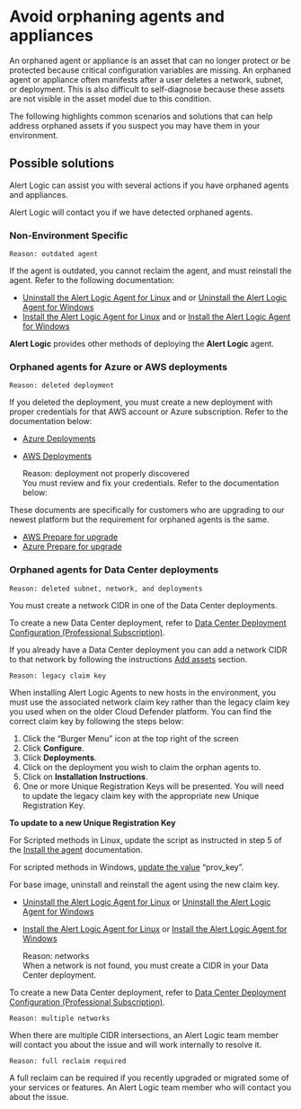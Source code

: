 # Avoid orphaning agents and appliances

An orphaned agent or appliance is an asset that can no longer protect or be protected because critical configuration variables are missing. An orphaned agent or appliance often manifests after a user deletes a network, subnet, or deployment. This is also difficult to self-diagnose because these assets are not visible in the asset model due to this condition.

The following highlights common scenarios and solutions that can help address orphaned assets if you suspect you may have them in your environment.

## Possible solutions

Alert Logic can assist you with several actions if you have orphaned agents and appliances.

Alert Logic will contact you if we have detected orphaned agents.

### Non-Environment Specific

    Reason: outdated agent    
If the agent is outdated, you cannot reclaim the agent, and must reinstall the agent. Refer to the following documentation:

* [Uninstall the Alert Logic Agent for Linux](../prepare/alert-logic-agent-linux-uninstall.md) and or [Uninstall the Alert Logic Agent for Windows](../prepare/alert-logic-agent-windows-uninstall.md)
* [Install the Alert Logic Agent for Linux](../prepare/alert-logic-agent-linux.md) and or [Install the Alert Logic Agent for Windows](../prepare/alert-logic-agent-windows.md)

**Alert Logic** provides other methods of deploying the **Alert Logic** agent.

### Orphaned agents for Azure or AWS deployments

    Reason: deleted deployment    
If you deleted the deployment, you must create a new deployment with proper credentials for that AWS account or Azure subscription. Refer to the documentation below:

* [Azure Deployments](../get-started/about-deployment-types.md#AzureDeployments)
* [AWS Deployments](../get-started/about-deployment-types.md#Coverageprotectionlevels)

    Reason: deployment not properly discovered    
You must review and fix your credentials. Refer to the documentation below:

These documents are specifically for customers who are upgrading to our newest platform but the requirement for orphaned agents is the same.

* [AWS Prepare for upgrade](../get-started/update-aws-roles-for-upgrade.md)
* [Azure Prepare for upgrade](../get-started/update-azure-deployments-for-upgrade.md)

### Orphaned agents for Data Center deployments

    Reason: deleted subnet, network, and deployments    
You must create a network CIDR in one of the Data Center deployments.

To create a new Data Center deployment, refer to [Data Center Deployment Configuration (Professional Subscription)](../deploy/data-center-pro-ent.md).

If you already have a Data Center deployment you can add a network CIDR to that network by following the instructions [Add assets](../deploy/data-center-pro-ent.md#Add_Assets) section.

    Reason: legacy claim key    
When installing Alert Logic Agents to new hosts in the environment, you must use the associated network claim key rather than the legacy claim key you used when on the older Cloud Defender platform. You can find the correct claim key by following the steps below:

1. Click the “Burger Menu” icon at the top right of the screen
2. Click **Configure**.
3. Click **Deployments**.
4. Click on the deployment you wish to claim the orphan agents to.
5. Click on **Installation Instructions**.
6. One or more Unique Registration Keys will be presented. You will need to update the legacy claim key with the appropriate new Unique Registration Key.

**To update to a new Unique Registration Key**

For Scripted methods in Linux, update the script as instructed in step 5 of the [Install the agent](../prepare/alert-logic-agent-linux.htm?Highlight=agent#Installtheagent1) documentation.

For scripted methods in Windows, [update the value](../prepare/alert-logic-agent-windows.md) “prov_key”.

For base image, uninstall and reinstall the agent using the new claim key.

* [Uninstall the Alert Logic Agent for Linux](../prepare/alert-logic-agent-linux-uninstall.md) or [Uninstall the Alert Logic Agent for Windows](../prepare/alert-logic-agent-windows-uninstall.md)
* [Install the Alert Logic Agent for Linux](../prepare/alert-logic-agent-linux.md) or [Install the Alert Logic Agent for Windows](../prepare/alert-logic-agent-windows.md)

    Reason: networks    
When a network is not found, you must create a CIDR in your Data Center deployment.

To create a new Data Center deployment, refer to [Data Center Deployment Configuration (Professional Subscription)](../deploy/data-center-pro-ent.md).

    Reason: multiple networks    
When there are multiple CIDR intersections,  an Alert Logic team member will contact you about the issue and will work internally to resolve it.

    Reason: full reclaim required    
A full reclaim can be required if you recently upgraded or migrated some of your services or features. An Alert Logic team member who will contact you about the issue.
